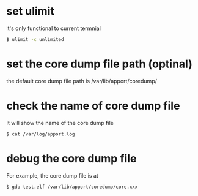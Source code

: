 
# set ulimit 
it's only functional to current termnial
```sh
$ ulimit -c unlimited
```

# set the core dump file path (optinal)
the default core dump file path is /var/lib/apport/coredump/ 

# check the name of core dump file
It will show the name of the core dump file
```sh
$ cat /var/log/apport.log
```

# debug the core dump file
For example, the core dump file is at 
```sh
$ gdb test.elf /var/lib/apport/coredump/core.xxx
```

